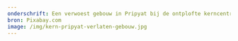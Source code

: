 ```yaml
---
onderschrift: Een verwoest gebouw in Pripyat bij de ontplofte kerncentrale van Tsjernobyl.
bron: Pixabay.com
image: /img/kern-pripyat-verlaten-gebouw.jpg
---
```

